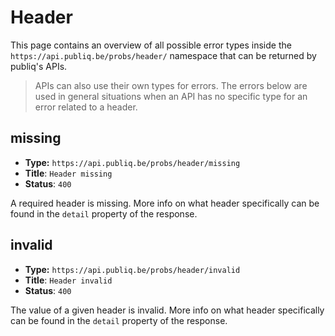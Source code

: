 # Header

This page contains an overview of all possible error types inside the `https://api.publiq.be/probs/header/` namespace that can be returned by publiq's APIs.

> APIs can also use their own types for errors. The errors below are used in general situations when an API has no specific type for an error related to a header.

## missing

-   **Type:** `https://api.publiq.be/probs/header/missing`
-   **Title**: `Header missing`
-   **Status**: `400`

A required header is missing. More info on what header specifically can be found in the `detail` property of the response.

## invalid

-   **Type:** `https://api.publiq.be/probs/header/invalid`
-   **Title**: `Header invalid`
-   **Status**: `400`

The value of a given header is invalid. More info on what header specifically can be found in the `detail` property of the response.
